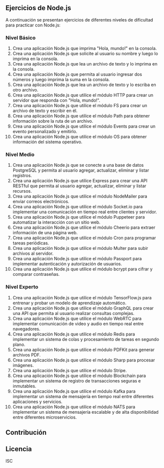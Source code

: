 ## Ejercicios de Node.js

A continuación se presentan ejercicios de diferentes niveles de dificultad para practicar con Node.js:

### Nivel Básico

1. Crea una aplicación Node.js que imprima "Hola, mundo!" en la consola.
2. Crea una aplicación Node.js que solicite al usuario su nombre y luego lo imprima en la consola.
3. Crea una aplicación Node.js que lea un archivo de texto y lo imprima en la consola.
4. Crea una aplicación Node.js que permita al usuario ingresar dos números y luego imprima la suma en la consola.
5. Crea una aplicación Node.js que lea un archivo de texto y lo escriba en otro archivo.
6. Crea una aplicación Node.js que utilice el módulo HTTP para crear un servidor que responda con "Hola, mundo!".
7. Crea una aplicación Node.js que utilice el módulo FS para crear un archivo de texto y escribir en él.
8. Crea una aplicación Node.js que utilice el módulo Path para obtener información sobre la ruta de un archivo.
9. Crea una aplicación Node.js que utilice el módulo Events para crear un evento personalizado y emitirlo.
10. Crea una aplicación Node.js que utilice el módulo OS para obtener información del sistema operativo.

### Nivel Medio

1. Crea una aplicación Node.js que se conecte a una base de datos PostgreSQL y permita al usuario agregar, actualizar, eliminar y listar registros.
2. Crea una aplicación Node.js que utilice Express para crear una API RESTful que permita al usuario agregar, actualizar, eliminar y listar recursos.
3. Crea una aplicación Node.js que utilice el módulo NodeMailer para enviar correos electrónicos.
4. Crea una aplicación Node.js que utilice el módulo Socket.io para implementar una comunicación en tiempo real entre clientes y servidor.
5. Crea una aplicación Node.js que utilice el módulo Puppeteer para automatizar la interacción con un sitio web.
6. Crea una aplicación Node.js que utilice el módulo Cheerio para extraer información de una página web.
7. Crea una aplicación Node.js que utilice el módulo Cron para programar tareas periódicas.
8. Crea una aplicación Node.js que utilice el módulo Multer para subir archivos al servidor.
9. Crea una aplicación Node.js que utilice el módulo Passport para implementar autenticación y autorización de usuarios.
10. Crea una aplicación Node.js que utilice el módulo bcrypt para cifrar y comparar contraseñas.

### Nivel Experto
1. Crea una aplicación Node.js que utilice el módulo TensorFlow.js para entrenar y probar un modelo de aprendizaje automático.
2. Crea una aplicación Node.js que utilice el módulo GraphQL para crear una API que permita al usuario realizar consultas complejas.
3. Crea una aplicación Node.js que utilice el módulo WebRTC para implementar comunicación de video y audio en tiempo real entre navegadores.
4. Crea una aplicación Node.js que utilice el módulo Redis para implementar un sistema de colas y procesamiento de tareas en segundo plano.
5. Crea una aplicación Node.js que utilice el módulo PDFKit para generar archivos PDF.
6. Crea una aplicación Node.js que utilice el módulo Sharp para procesar imágenes.
7. Crea una aplicación Node.js que utilice el módulo Stripe.
8. Crea una aplicación Node.js que utilice el módulo Blockchain para implementar un sistema de registro de transacciones seguras e inmutables.
9. Crea una aplicación Node.js que utilice el módulo Kafka para implementar un sistema de mensajería en tiempo real entre diferentes aplicaciones y servicios.
10. Crea una aplicación Node.js que utilice el módulo NATS para implementar un sistema de mensajería escalable y de alta disponibilidad entre diferentes microservicios.

## Contribución

## Licencia

ISC


